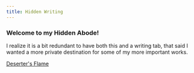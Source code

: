 ```yaml
---
title: Hidden Writing
--- 
```


### Welcome to my Hidden Abode!

I realize it is a bit redundant to have both this and a writing tab, that said I wanted a more private destination for some of my more important works. 

[Deserter's Flame](DesertersFlame.html)
